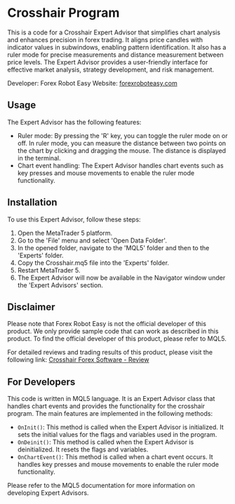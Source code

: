 # Crosshair Program

This is a code for a Crosshair Expert Advisor that simplifies chart analysis and enhances precision in forex trading. It aligns price candles with indicator values in subwindows, enabling pattern identification. It also has a ruler mode for precise measurements and distance measurement between price levels. The Expert Advisor provides a user-friendly interface for effective market analysis, strategy development, and risk management.

Developer: Forex Robot Easy
Website: [forexroboteasy.com](https://forexroboteasy.com)

## Usage

The Expert Advisor has the following features:

- Ruler mode: By pressing the 'R' key, you can toggle the ruler mode on or off. In ruler mode, you can measure the distance between two points on the chart by clicking and dragging the mouse. The distance is displayed in the terminal.
- Chart event handling: The Expert Advisor handles chart events such as key presses and mouse movements to enable the ruler mode functionality.

## Installation

To use this Expert Advisor, follow these steps:

1. Open the MetaTrader 5 platform.
2. Go to the 'File' menu and select 'Open Data Folder'.
3. In the opened folder, navigate to the 'MQL5' folder and then to the 'Experts' folder.
4. Copy the Crosshair.mq5 file into the 'Experts' folder.
5. Restart MetaTrader 5.
6. The Expert Advisor will now be available in the Navigator window under the 'Expert Advisors' section.

## Disclaimer

Please note that Forex Robot Easy is not the official developer of this product. We only provide sample code that can work as described in this product. To find the official developer of this product, please refer to MQL5.

For detailed reviews and trading results of this product, please visit the following link: [Crosshair Forex Software - Review](https://forexroboteasy.com/forex-robot-review/review-crosshair-forex-software-simplify-chart-analysis-and-enhance-precision/)

## For Developers

This code is written in MQL5 language. It is an Expert Advisor class that handles chart events and provides the functionality for the crosshair program. The main features are implemented in the following methods:

- `OnInit()`: This method is called when the Expert Advisor is initialized. It sets the initial values for the flags and variables used in the program.
- `OnDeinit()`: This method is called when the Expert Advisor is deinitialized. It resets the flags and variables.
- `OnChartEvent()`: This method is called when a chart event occurs. It handles key presses and mouse movements to enable the ruler mode functionality.

Please refer to the MQL5 documentation for more information on developing Expert Advisors.
